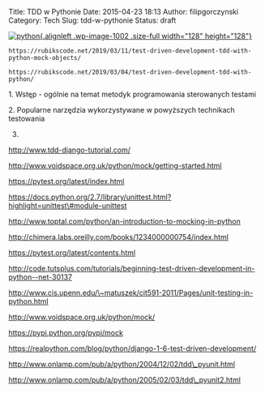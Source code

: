 Title: TDD w Pythonie
Date: 2015-04-23 18:13
Author: filipgorczynski
Category: Tech
Slug: tdd-w-pythonie
Status: draft

[![python](https://filipgorczynski.files.wordpress.com/2015/04/python1.png){.alignleft .wp-image-1002 .size-full width="128" height="128"}](https://filipgorczynski.files.wordpress.com/2015/04/python1.png)

`https://rubikscode.net/2019/03/11/test-driven-development-tdd-with-python-mock-objects/`

`https://rubikscode.net/2019/03/04/test-driven-development-tdd-with-python/`



1\. Wstęp - ogólnie na temat metodyk programowania sterowanych testami

2\. Popularne narzędzia wykorzystywane w powyższych technikach testowania

3.

http://www.tdd-django-tutorial.com/

http://www.voidspace.org.uk/python/mock/getting-started.html

https://pytest.org/latest/index.html

https://docs.python.org/2.7/library/unittest.html?highlight=unittest\#module-unittest

http://www.toptal.com/python/an-introduction-to-mocking-in-python

http://chimera.labs.oreilly.com/books/1234000000754/index.html

https://pytest.org/latest/contents.html

http://code.tutsplus.com/tutorials/beginning-test-driven-development-in-python--net-30137

http://www.cis.upenn.edu/\~matuszek/cit591-2011/Pages/unit-testing-in-python.html

http://www.voidspace.org.uk/python/mock/

https://pypi.python.org/pypi/mock

https://realpython.com/blog/python/django-1-6-test-driven-development/

http://www.onlamp.com/pub/a/python/2004/12/02/tdd\_pyunit.html

http://www.onlamp.com/pub/a/python/2005/02/03/tdd\_pyunit2.html
